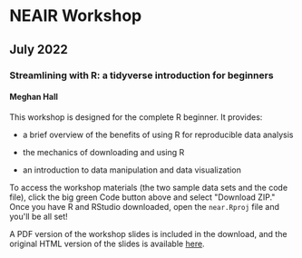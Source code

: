 # NEAIR Workshop

## July 2022

### Streamlining with R: a tidyverse introduction for beginners

#### Meghan Hall

This workshop is designed for the complete R beginner. It provides:

-   a brief overview of the benefits of using R for reproducible data analysis

-   the mechanics of downloading and using R

-   an introduction to data manipulation and data visualization

To access the workshop materials (the two sample data sets and the code file), click the big green Code button above and select "Download ZIP." Once you have R and RStudio downloaded, open the `near.Rproj` file and you'll be all set!

A PDF version of the workshop slides is included in the download, and the original HTML version of the slides is available [here]([https://meghan.rbind.io/slides/neair/](https://meghan.rbind.io/slides/boston_user/hall_boston_user_2022#1)).
